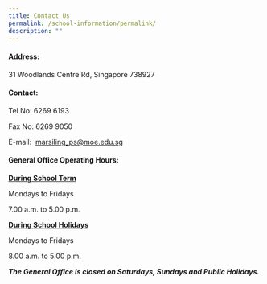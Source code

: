 ```yaml
---
title: Contact Us
permalink: /school-information/permalink/
description: ""
---
```

####  **Address:**

31 Woodlands Centre Rd,
Singapore 738927

#### **Contact:**

Tel No: 6269 6193

Fax No: 6269 9050

E-mail:  [marsiling\_ps@moe.edu.sg](mailto:marsiling_ps@moe.edu.sg)

#### **General Office Operating Hours:**

<u>**During School Term**</u>

Mondays to Fridays

7.00 a.m. to 5.00 p.m.

<u>**During School Holidays**</u>

Mondays to Fridays

8.00 a.m. to 5.00 p.m.

***The General Office is closed on Saturdays, Sundays and Public Holidays.***